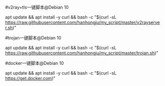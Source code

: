#v2ray+tls一键脚本@Debian 10

apt update && apt install -y curl && bash -c "$(curl -sL   https://raw.githubusercontent.com/hanhongju/my_script/master/v2rayserver.sh)"



#trojan一键脚本@Debian 10

apt update && apt install -y curl && bash -c "$(curl -sL   https://raw.githubusercontent.com/hanhongju/my_script/master/trojan.sh)"



#docker一键脚本@Debian 10

apt update && apt install -y curl && bash -c "$(curl -sL https://get.docker.com)"



